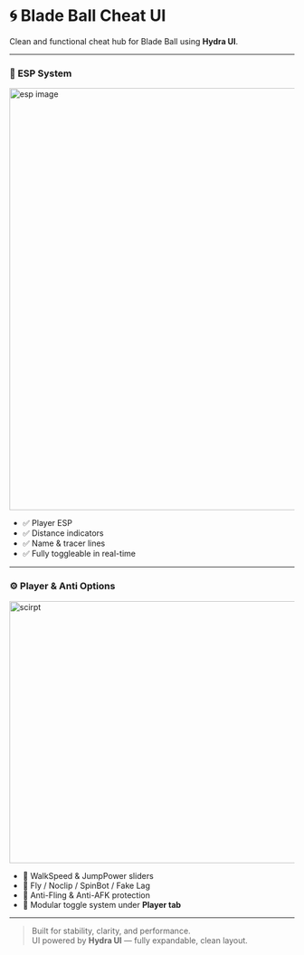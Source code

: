 # 🌀 Blade Ball Cheat UI

Clean and functional cheat hub for Blade Ball using **Hydra UI**.

---

### 🎯 ESP System
<img width="882" height="746" alt="esp image" src="https://github.com/user-attachments/assets/6ac2c8b3-2444-476d-b036-3123eb2fd357" />


- ✅ Player ESP  
- ✅ Distance indicators  
- ✅ Name & tracer lines  
- ✅ Fully toggleable in real-time

---

### ⚙️ Player & Anti Options

<img width="807" height="463" alt="scirpt" src="https://github.com/user-attachments/assets/1ae816d9-1bec-4e86-ba41-fc7942cdbc16" />


- 🦶 WalkSpeed & JumpPower sliders  
- 🛫 Fly / Noclip / SpinBot / Fake Lag  
- 🚫 Anti-Fling & Anti-AFK protection  
- 🧩 Modular toggle system under **Player tab**

---

> Built for stability, clarity, and performance.  
> UI powered by **Hydra UI** — fully expandable, clean layout.
